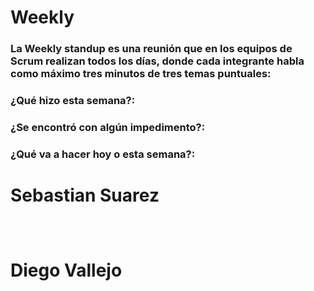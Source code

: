 # Weekly

### La Weekly standup es una reunión que en los equipos de Scrum realizan todos los días, donde cada integrante habla como máximo tres minutos de tres temas puntuales:

### ¿Qué hizo esta semana?:

### ¿Se encontró con algún impedimento?:

### ¿Qué va a hacer hoy o esta semana?:

# Sebastian Suarez
```

```


```

```



```

```


# Diego Vallejo
```

```


```

```



```

```

